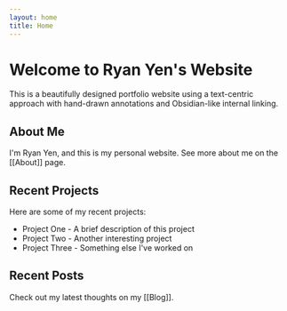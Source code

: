 ```yaml
---
layout: home
title: Home
---
```


# Welcome to Ryan Yen's Website

This is a <span class="annotation-highlight">beautifully designed</span> portfolio website using a text-centric approach with hand-drawn annotations and Obsidian-like internal linking.

## About Me

I'm Ryan Yen, and this is my personal website. See more about me on the [[About]] page.

## Recent Projects

Here are some of my recent projects:

- <span class="annotation-underline">Project One</span> - A brief description of this project
- <span class="annotation-underline">Project Two</span> - Another interesting project
- <span class="annotation-underline">Project Three</span> - Something else I've worked on

## Recent Posts

Check out my latest thoughts on my [[Blog]]. 